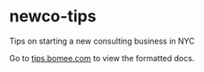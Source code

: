 # newco-tips
Tips on starting a new consulting business in NYC

Go to [tips.bomee.com](https://tips.bomee.com) to view the formatted docs.
